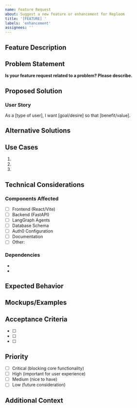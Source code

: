 ```yaml
---
name: Feature Request
about: Suggest a new feature or enhancement for Reploom
title: '[FEATURE] '
labels: 'enhancement'
assignees: ''
---
```


## Feature Description

<!-- A clear and concise description of the feature you'd like to see -->

## Problem Statement

<!-- Describe the problem this feature would solve -->

**Is your feature request related to a problem? Please describe.**

## Proposed Solution

<!-- Describe your proposed solution in detail -->

### User Story

<!-- Optional: Write a user story for this feature -->

As a [type of user], I want [goal/desire] so that [benefit/value].

## Alternative Solutions

<!-- Describe any alternative solutions or features you've considered -->

## Use Cases

<!-- Describe specific use cases where this feature would be valuable -->

1.
2.
3.

## Technical Considerations

<!-- Optional: Any technical details, dependencies, or constraints -->

### Components Affected

- [ ] Frontend (React/Vite)
- [ ] Backend (FastAPI)
- [ ] LangGraph Agents
- [ ] Database Schema
- [ ] Auth0 Configuration
- [ ] Documentation
- [ ] Other: <!-- specify -->

### Dependencies

<!-- List any dependencies or prerequisites for this feature -->

-
-

## Expected Behavior

<!-- Describe how the feature should work -->

## Mockups/Examples

<!-- Optional: Add mockups, wireframes, or examples -->

## Acceptance Criteria

<!-- Define what "done" looks like for this feature -->

- [ ]
- [ ]
- [ ]

## Priority

<!-- How important is this feature? -->

- [ ] Critical (blocking core functionality)
- [ ] High (important for user experience)
- [ ] Medium (nice to have)
- [ ] Low (future consideration)

## Additional Context

<!-- Add any other context, screenshots, or references about the feature request -->
